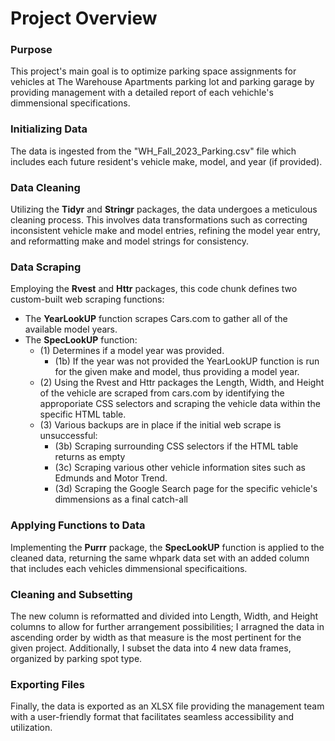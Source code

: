 # Project Overview
### Purpose
This project's main goal is to optimize parking space assignments for vehicles at The Warehouse Apartments parking lot and parking garage by providing management with a detailed report of each vehichle's dimmensional specifications. 

### Initializing Data
The data is ingested from the "WH_Fall_2023_Parking.csv" file which includes each future resident's vehicle make, model, and year (if provided). 

### Data Cleaning
Utilizing the __Tidyr__ and __Stringr__ packages, the data undergoes a meticulous cleaning process. This involves data transformations such as correcting inconsistent vehicle make and model entries, refining the model year entry, and reformatting make and model strings for consistency.

### Data Scraping
Employing the __Rvest__ and __Httr__ packages, this code chunk defines two custom-built web scraping functions:
* The __YearLookUP__ function scrapes Cars.com to gather all of the available model years.
* The __SpecLookUP__ function:
	* (1) Determines if a model year was provided.
		* (1b) If the year was not provided the YearLookUP function is run for the given make and model, thus providing a model year.
 	* (2) Using the Rvest and Httr packages the Length, Width, and Height of the vehicle are scraped from cars.com by identifying the approporiate CSS selectors and scraping the vehicle data within the specific HTML table.
  * (3) Various backups are in place if the initial web scrape is unsuccessful:
  	* (3b) Scraping surrounding CSS selectors if the HTML table returns as empty
  	* (3c) Scraping various other vehicle information sites such as Edmunds and Motor Trend.
  	* (3d) Scraping the Google Search page for the specific vehicle's dimmensions as a final catch-all

### Applying Functions to Data
Implementing the __Purrr__ package, the __SpecLookUP__ function is applied to the cleaned data, returning the same whpark data set with an added column that includes each vehicles dimmensional specificaitions.

### Cleaning and Subsetting
The new column is reformatted and divided into Length, Width, and Height columns to allow for further arrangement possibilities; I arragned the data in ascending order by width as that measure is the most pertinent for the given project. Additionally, I subset the data into 4 new data frames, organized by parking spot type.

### Exporting Files
Finally, the data is exported as an XLSX file providing the management team with a user-friendly format that facilitates seamless accessibility and utilization.
